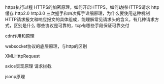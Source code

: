 https执行过程
HTTPS的加密原理，如何开启HTTPS，如何劫持HTTPS请求
http缓存
http2.0 http3.0
三次握手和四次挥手详细原理，为什么要使用这种机制
HTTP请求报文和响应报文的具体组成，能理解常见请求头的含义，有几种请求方式，区别是什么
哪些协议是可靠的，tcp有哪些手段保证可靠交付

cdn作用和原理

websocket协议的底层原理，与http的区别

XMLHttpRequest

axios实现原理
请求拦截

jsonp原理
